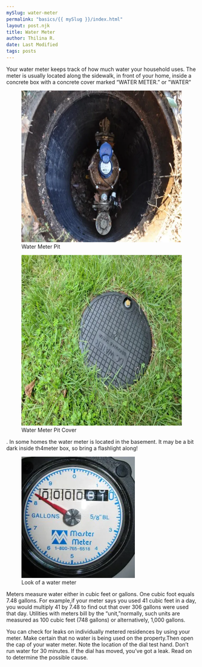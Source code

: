 ```yaml
---
mySlug: water-meter
permalink: "basics/{{ mySlug }}/index.html"
layout: post.njk
title: Water Meter
author: Thilina R.
date: Last Modified
tags: posts
---
```


Your water meter keeps track of how much water your household uses. The meter is usually located along the sidewalk, in front of your home, inside a concrete box with a concrete cover marked “WATER METER.” or "WATER"
<figure>
<img src="/assets/water-meter/img/water-meter-pit.webp" loading="lazy" alt="Water Meter Pit" width="600" height="400"/>
<figcaption>Water Meter Pit</figcaption>
</figure>
<figure>
<img src="/assets/water-meter/img/water-meter-pit-cover.webp" loading="lazy" alt="Water Meter Pit" width="600" height="450"/>
<figcaption>Water Meter Pit Cover</figcaption>
</figure>
. In some homes the water meter is located in the basement. It may be a bit dark inside th4meter box, so bring a flashlight along!

<figure>
<img src="/assets/water-meter/img/water-meter.webp" alt="Water Meter" width="300" height="320"/>
<figcaption>Look of a water meter</figcaption>
</figure>

Meters measure water either in cubic feet or gallons. One cubic foot equals 7.48 gallons. For example,if your meter says you used 41 cubic feet in a day, you would multiply 41 by 7.48 to find out that over 306 gallons were used that day. Utilities with meters bill by the “unit,”normally, such units are measured as 100 cubic feet (748 gallons) or alternatively, 1,000 gallons.

You can check for leaks on individually metered residences by using your meter. Make certain that no water is being used on the property.Then open the cap of your water meter. Note the location of the dial test hand. Don’t run water for 30 minutes. If the dial has moved, you’ve got a leak. Read on to determine the possible cause.